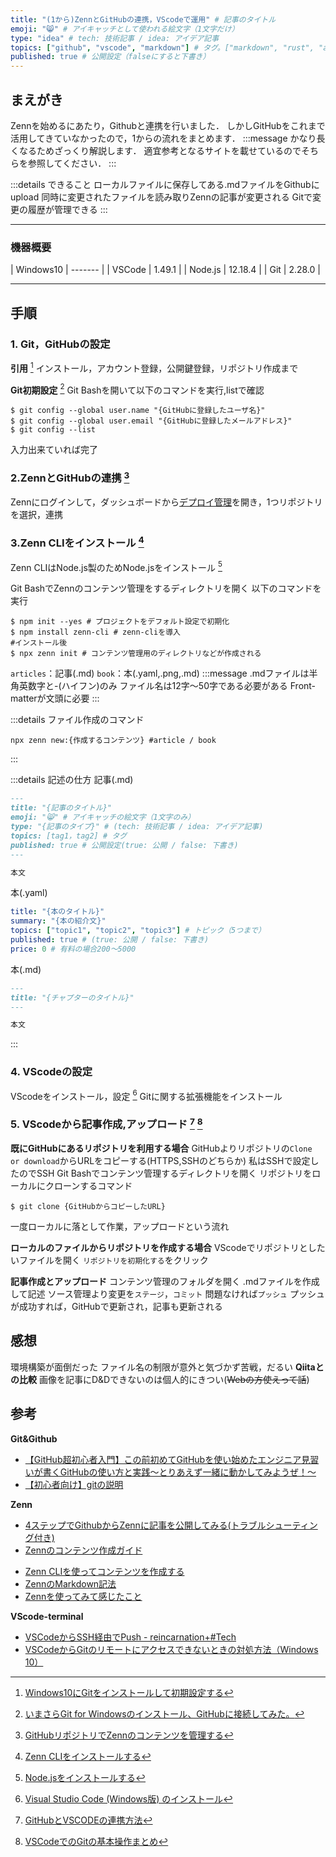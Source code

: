 ```yaml
---
title: "(1から)ZennとGitHubの連携，VScodeで運用" # 記事のタイトル
emoji: "😸" # アイキャッチとして使われる絵文字（1文字だけ）
type: "idea" # tech: 技術記事 / idea: アイデア記事
topics: ["github", "vscode", "markdown"] # タグ。["markdown", "rust", "aws"]のように指定する
published: true # 公開設定（falseにすると下書き）
---
```


## まえがき
Zennを始めるにあたり，Githubと連携を行いました．
しかしGitHubをこれまで活用してきていなかったので，1からの流れをまとめます．
:::message
かなり長くなるためざっくり解説します．
適宜参考となるサイトを載せているのでそちらを参照してください．
:::

:::details できること
ローカルファイルに保存してある.mdファイルをGithubにupload
同時に変更されたファイルを読み取りZennの記事が変更される
Gitで変更の履歴が管理できる
:::

-----
### 機器概要

| Windows10 | ------- |
|  VSCode   |  1.49.1 |
|  Node.js  | 12.18.4 |
|   Git     |  2.28.0 |

-----
## 手順

### 1. Git，GitHubの設定
**引用** [^1]
インストール，アカウント登録，公開鍵登録，リポジトリ作成まで

**Git初期設定** [^2]
Git Bashを開いて以下のコマンドを実行,listで確認

```
$ git config --global user.name "{GitHubに登録したユーザ名}"
$ git config --global user.email "{GitHubに登録したメールアドレス}"
$ git config --list
```

入力出来ていれば完了

### 2.ZennとGitHubの連携 [^3]
Zennにログインして，ダッシュボードから[デプロイ管理](https://zenn.dev/dashboard/deploys)を開き，1つリポジトリを選択，連携

### 3.Zenn CLIをインストール [^4]
Zenn CLIはNode.js製のためNode.jsをインストール [^5]

Git BashでZennのコンテンツ管理をするディレクトリを開く
以下のコマンドを実行

```
$ npm init --yes # プロジェクトをデフォルト設定で初期化
$ npm install zenn-cli # zenn-cliを導入
#インストール後
$ npx zenn init # コンテンツ管理用のディレクトリなどが作成される
```

`articles`：記事(.md)
`book`：本(.yaml,.png,.md)
:::message
.mdファイルは半角英数字と-(ハイフン)のみ
ファイル名は12字～50字である必要がある
Front-matterが文頭に必要
:::

:::details ファイル作成のコマンド

```
npx zenn new:{作成するコンテンツ} #article / book
```

:::

:::details 記述の仕方
記事(.md)

```md
---
title: "{記事のタイトル}"
emoji: "😸" # アイキャッチの絵文字（1文字のみ）
type: "{記事のタイプ}" # (tech: 技術記事 / idea: アイデア記事)
topics: [tag1，tag2] # タグ
published: true # 公開設定(true: 公開 / false: 下書き)
---

本文
```

本(.yaml)

```yaml
title: "{本のタイトル}"
summary: "{本の紹介文}"
topics: ["topic1", "topic2", "topic3"] # トピック（5つまで）
published: true # (true: 公開 / false: 下書き)
price: 0 # 有料の場合200〜5000
```

本(.md)

```md
---
title: "{チャプターのタイトル}"
---

本文
```

:::

### 4. VScodeの設定
VScodeをインストール，設定 [^6]
Gitに関する拡張機能をインストール

### 5. VScodeから記事作成,アップロード [^7] [^8]
**既にGitHubにあるリポジトリを利用する場合**
GitHubよりリポジトリの`Clone or download`からURLをコピーする(HTTPS,SSHのどちらか)
私はSSHで設定したのでSSH
Git Bashでコンテンツ管理するディレクトリを開く
リポジトリをローカルにクローンするコマンド

```
$ git clone {GitHubからコピーしたURL}
```

一度ローカルに落として作業，アップロードという流れ

**ローカルのファイルからリポジトリを作成する場合**
VScodeでリポジトリとしたいファイルを開く
`リポジトリを初期化する`をクリック

**記事作成とアップロード**
コンテンツ管理のフォルダを開く
.mdファイルを作成して記述
ソース管理より変更を`ステージ`，`コミット`
問題なければ`プッシュ`
プッシュが成功すれば，GitHubで更新され，記事も更新される

## 感想
環境構築が面倒だった
ファイル名の制限が意外と気づかず苦戦，だるい
**Qiitaとの比較**
画像を記事にD&Dできないのは個人的にきつい(~~Webの方使えって話~~)

## 参考

**Git&Github**
[^1]: [Windows10にGitをインストールして初期設定する](https://qiita.com/taketakekaho/items/75161e1273dca98cb4e1)
[^2]: [いまさらGit for Windowsのインストール、GitHubに接続してみた。](https://qiita.com/manabu-watanabe/items/ecf1b434baf305adaa00)
-  [【GitHub超初心者入門】この前初めてGitHubを使い始めたエンジニア見習いが書くGitHubの使い方と実践～とりあえず一緒に動かしてみようぜ！～](https://qiita.com/nnahito/items/565f8755e70c51532459)
- [【初心者向け】gitの説明](https://zenn.dev/alex/articles/1a0baa652954bfdbe4f6)

[^5]: [Node.jsをインストールする](https://qiita.com/sefoo0104/items/0653c935ea4a4db9dc2b)
[^6]: [Visual Studio Code (Windows版) のインストール](https://qiita.com/psychoroid/items/7d85ae6bade4a67aedb1)

[^7]: [GitHubとVSCODEの連携方法](https://qiita.com/yu0313/items/4f95fc0b7e544c42e107)
[^8]: [VSCodeでのGitの基本操作まとめ](https://qiita.com/y-tsutsu/items/2ba96b16b220fb5913be)

**Zenn**
- [4ステップでGithubからZennに記事を公開してみる(トラブルシューティング付き)](https://zenn.dev/ohbashunsuke/articles/20200917001-deploy-with-github)
- [Zennのコンテンツ作成ガイド](https://zenn.dev/zenn/articles/editor-guide)
[^3]: [GitHubリポジトリでZennのコンテンツを管理する](https://zenn.dev/zenn/articles/connect-to-github)
[^4]: [Zenn CLIをインストールする](https://zenn.dev/zenn/articles/install-zenn-cli)
- [Zenn CLIを使ってコンテンツを作成する](https://zenn.dev/zenn/articles/zenn-cli-guide)
- [ZennのMarkdown記法](https://zenn.dev/zenn/articles/markdown-guide)
- [Zennを使ってみて感じたこと](https://zenn.dev/d0ne1s/articles/12c997e1858a6d3da4bc)

**VScode-terminal**
- [VSCodeからSSH経由でPush - reincarnation+#Tech](https://reincarnation-plus.gitbook.io/project/other/push_github_ssh)
- [VSCodeからGitのリモートにアクセスできないときの対処方法（Windows 10）](https://qiita.com/y-tsutsu/items/ec984831e6c8262d3ff7)